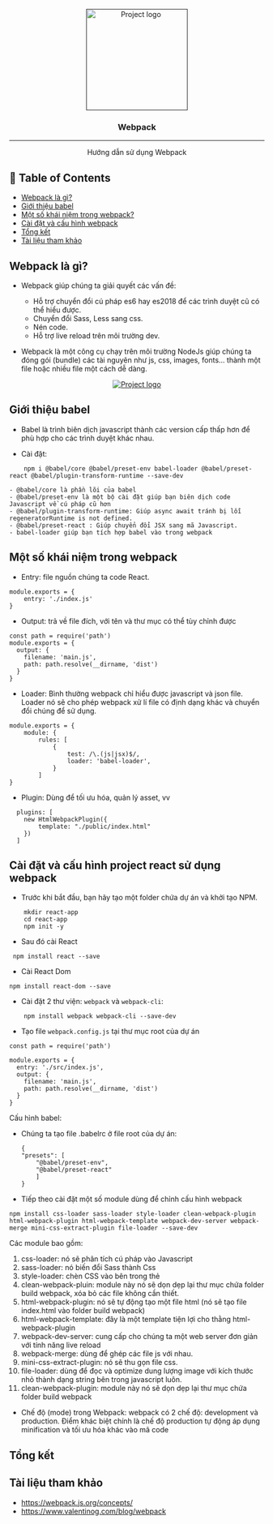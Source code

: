 <p align="center">
  <a href="" rel="noopener">
 <img width=200px height=200px src="https://webpack.js.org/icon-square-small.85ba630cf0c5f29ae3e3.svg" alt="Project logo" /></a>
</p>

<h3 align="center">Webpack</h3>

---

<p align="center"> Hướng dẫn sử dụng Webpack
    <br> 
</p>

## 📝 Table of Contents

- [Webpack là gì?](#about)
- [Giới thiệu babel](#babel)
- [Một số khái niệm trong webpack?](#constant)
- [Cài đặt và cấu hình webpack](#install)
- [Tổng kết](#Tổng_Kết)
- [Tài liệu tham khảo](#refer)


## Webpack là gì? <a name = "about"></a>
* Webpack giúp chúng ta giải quyết các vấn đề:

    - Hỗ trợ chuyển đổi cú pháp es6 hay es2018 để các trình duyệt cũ có thể hiểu được.
    - Chuyển đổi Sass, Less sang css.
    - Nén code.
    - Hỗ trợ live reload trên môi trường dev.
    
* Webpack là một công cụ chạy trên môi trường NodeJs giúp chúng ta đóng gói (bundle) các tài nguyên như js, css, images, fonts... thành một file hoặc nhiều file một cách dễ dàng.
<p align="center">
  <a href="" rel="noopener">
 <img src="https://images.viblo.asia/a8dcfe82-0c02-4c98-a305-0f9110e65f50.png" alt="Project logo" /></a>
</p>

## Giới thiệu babel <a name ="babel"></a>

* Babel là trình biên dịch javascript thành các version cấp thấp hơn để phù hợp cho các trình duyệt khác nhau.

* Cài đặt: 

```
    npm i @babel/core @babel/preset-env babel-loader @babel/preset-react @babel/plugin-transform-runtime --save-dev
```
    - @babel/core là phần lõi của babel
    - @babel/preset-env là một bộ cài đặt giúp bạn biên dịch code Javascript về cú pháp cũ hơn
    - @babel/plugin-transform-runtime: Giúp async await tránh bị lỗi regeneratorRuntime is not defined.
    - @babel/preset-react : Giúp chuyển đổi JSX sang mã Javascript.
    - babel-loader giúp bạn tích hợp babel vào trong webpack
## Một số khái niệm trong webpack <a name = "constant"></a>
* Entry: file nguồn chúng ta code React.

```
module.exports = {
    entry: './index.js'
}
```

* Output: trả về file đích, với tên và thư mục có thể tùy chỉnh được
```
const path = require('path')
module.exports = {
  output: {
    filename: 'main.js',
    path: path.resolve(__dirname, 'dist')
  }
}
```
* Loader: Bình thường webpack chỉ hiểu được javascript và json file. Loader nó sẽ cho phép webpack xử lí file có định dạng khác và chuyển đổi chúng để sử dụng.

```
module.exports = {
    module: {
        rules: [
            {
                test: /\.(js|jsx)$/,
                loader: 'babel-loader',
            }
        ]
}
```

* Plugin: Dùng để tối ưu hóa, quản lý asset, vv

```
  plugins: [
    new HtmlWebpackPlugin({
        template: "./public/index.html"
    })
  ]
```

## Cài đặt và cấu hình project react sử dụng webpack <a name = "install"></a>
* Trước khi bắt đầu, bạn hãy tạo một folder chứa dự án và khởi tạo NPM.
``` 
    mkdir react-app
    cd react-app
    npm init -y
```
* Sau đó cài React
```
 npm install react --save
``` 
* Cài React Dom
```
npm install react-dom --save
```
* Cài đặt 2 thư viện: ```webpack``` và ```webpack-cli```:
```
    npm install webpack webpack-cli --save-dev
```

* Tạo file ```webpack.config.js``` tại thư mục root của dự án

```
const path = require('path')

module.exports = {
  entry: './src/index.js',
  output: {
    filename: 'main.js',
    path: path.resolve(__dirname, 'dist')
  }
}
```

Cấu hình babel: 

* Chúng ta tạo file .babelrc ở file root của dự án:
    ```
    {
    "presets": [
        "@babel/preset-env",
        "@babel/preset-react"
        ]
    }
    ```

* Tiếp theo cài đặt một số module dùng để chỉnh cấu hình webpack

```
npm install css-loader sass-loader style-loader clean-webpack-plugin html-webpack-plugin html-webpack-template webpack-dev-server webpack-merge mini-css-extract-plugin file-loader --save-dev
```
Các module bao gồm:
1. css-loader: nó sẽ phân tích cú pháp vào Javascript
2. sass-loader: nó biến đổi Sass thành Css
3. style-loader: chèn CSS vào bên trong thẻ
4. clean-webpack-pluin: module này nó sẽ dọn dẹp lại thư mục chứa folder build webpack, xóa bỏ các file không cần thiết.
5. html-webpack-plugin: nó sẽ tự động tạo một file html (nó sẽ tạo file index.html vào folder build webpack)
6. html-webpack-template: đây là một template tiện lợi cho thằng html-webpack-plugin
7. webpack-dev-server: cung cấp cho chúng ta một web server đơn giản với tính năng live reload
8. webpack-merge: dùng để ghép các file js với nhau.
9. mini-css-extract-plugin: nó sẽ thu gọn file css.
10. file-loader: dùng để đọc và optimize dung lượng image với kích thước nhỏ thành dạng string bên trong javascript luôn.
11. clean-webpack-plugin: module này nó sẽ dọn dẹp lại thư mục chứa folder build webpack

* Chế độ (mode) trong Webpack: webpack có 2 chế độ: development và production. Điểm khác biệt chính là chế độ production tự động áp dụng minification và tối ưu hóa khác vào mã code

## Tổng kết <a name = "Tổng_Kết"></a>


## Tài liệu tham khảo <a name = "refer"></a>
* https://webpack.js.org/concepts/
* https://www.valentinog.com/blog/webpack




